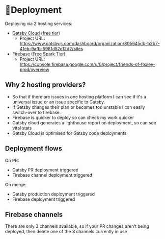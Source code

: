 # 💫Deployment

Deploying via 2 hosting services:

- [Gatsby Cloud](https://www.gatsbyjs.com/products/cloud/) ([free tier](https://www.gatsbyjs.com/pricing/))
  - Project URL: <https://www.gatsbyjs.com/dashboard/organization/805645db-b2b7-41eb-9afb-5981d52c12d2/sites>
- [Firebase](https://firebase.google.com/products-release?authuser=0&hl=en) ([Free Spark Tier](https://firebase.google.com/pricing?authuser=0&hl=en))
  - Project URL: <https://console.firebase.google.com/u/0/project/friends-of-foxley-prod/overview>

## Why 2 hosting providers?

- So that if there are issues in one hosting platform I can see if it's a universal issue or an issue specific to Gatsby.
- If Gatsby changes their plan or becomes too unstable I can easily switch-over to firebase.
- Firebase is quicker to deploy so can check my work quicker
- Gatsby cloud generates a lighthouse report on deployment, so can see vital stats
- Gatsby Cloud is optimised for Gatsby code deployments

## Deployment flows

On PR:

- Gatsby PR deployment triggered
- Firebase channel deployment triggered

On merge:

- Gatsby production deployment triggered
- Firebase deployment triggered

## Firebase channels

There are only 3 channels available, so if your PR changes aren't being deployed, then delete one of the 3 channels currently in use
